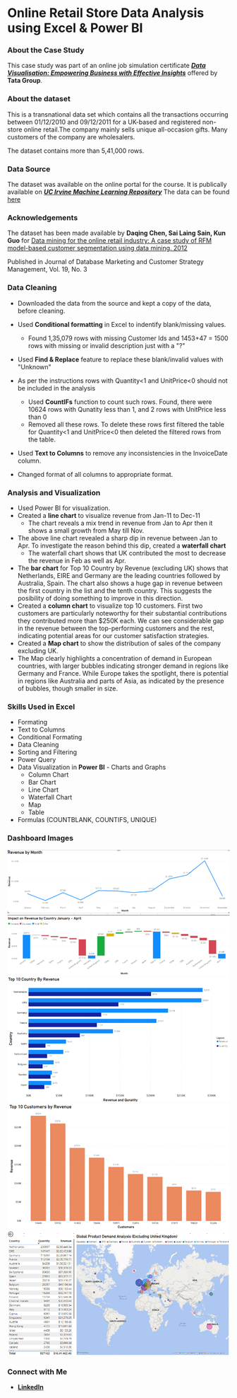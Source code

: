 # Online Retail Store Data Analysis using Excel & Power BI

### About the Case Study

This case study was part of an online job simulation certificate [***Data Visualisation: Empowering Business with Effective Insights***](https://www.theforage.com/simulations/tata/data-visualisation-p5xo) offered by **Tata Group**. 

### About the dataset

This is a transnational data set which contains all the transactions occurring between 01/12/2010 and 09/12/2011 for a UK-based and registered non-store online retail.The company mainly sells unique all-occasion gifts. Many customers of the company are wholesalers.

The dataset contains more than 5,41,000 rows.
 
### Data Source

The dataset was available on the online portal for the course. It is publically available on ***[UC Irvine Machine Learning Repository](https://archive.ics.uci.edu/)*** The data can be found [here](https://archive.ics.uci.edu/dataset/352/online+retail)

### Acknowledgements

The dataset has been made available by **Daqing Chen, Sai Laing Sain, Kun Guo** for
[Data mining for the online retail industry: A case study of RFM model-based customer segmentation using data mining. 2012](https://www.semanticscholar.org/paper/Data-mining-for-the-online-retail-industry%3A-A-case-Chen-Sain/e43a5a90fa33d419df42e485099f8f08badf2149)

Published in Journal of Database Marketing and Customer Strategy Management, Vol. 19, No. 3

### Data Cleaning
- Downloaded the data from the source and kept a copy of the data, before cleaning.
- Used **Conditional formatting** in Excel to indentify blank/missing values. 
  * Found 1,35,079 rows with missing Customer Ids and 1453+47 = 1500 rows with missing or invalid description just with a "?"

- Used **Find & Replace** feature to replace these blank/invalid values with "Unknown" 

- As per the instructions rows with Quantity<1 and UnitPrice<0 should not be included in the analysis
  * Used **CountIFs** function to count such rows. Found, there were 10624 rows with Qunatity less than 1, and 2 rows with UnitPrice less than 0
  * Removed all these rows. To delete these rows first filtered the table for Quantity<1 and UnitPrice<0 then deleted the filtered rows from the table.
- Used **Text to Columns** to remove any inconsistencies in the InvoiceDate column.
- Changed format of all columns to appropriate format.

### Analysis and Visualization
- Used Power BI for visualization.
- Created a **line chart** to visualize revenue from Jan-11 to Dec-11
  * The chart reveals a mix trend in revenue from Jan to Apr then it shows a small growth from May till Nov.
- The above line chart revealed a sharp dip in revenue between Jan to Apr. To investigate the reason behind this dip, created a **waterfall chart**
  * The waterfall chart shows that UK contributed the most to decrease the revenue in Feb as well as Apr.
- The **bar chart** for Top 10 Country by Revenue (excluding UK) shows that Netherlands, EIRE and Germany are the leading countries followed by Australia, Spain. The chart also shows a huge gap in revenue between the first country in the list and the tenth country. This suggests the posibility of doing something to improve in this direction.
- Created a **column chart** to visualize top 10 customers. First two customers are particularly noteworthy for their substantial contributions they contributed more than $250K each. We can see considerable gap in the revenue between the top-performing customers and the rest, indicating potential areas for our customer satisfaction strategies.
- Created a **Map chart** to show the distribution of sales of the company excluding UK.
- The Map clearly highlights a concentration of demand in European countries, with larger bubbles indicating stronger demand in regions like Germany and France. While Europe takes the spotlight, there is potential in regions like Australia and parts of Asia, as indicated by the presence of bubbles, though smaller in size.

### Skills Used in Excel
- Formating
- Text to Columns
- Conditional Formating
- Data Cleaning
- Sorting and Filtering
- Power Query
- Data Visualization in **Power BI** - Charts and Graphs
  - Column Chart
  - Bar Chart
  - Line Chart
  - Waterfall Chart
  - Map
  - Table
- Formulas (COUNTBLANK, COUNTIFS, UNIQUE)

### Dashboard Images

<img src="Images/Question-1.png">

<img src="Images/Question-2.png">

<img src="Images/Question-3.png">

<img src="Images/Question-4.png">

### Connect with Me

- [**LinkedIn**](https://www.linkedin.com/in/anil-jain-bgt/)
